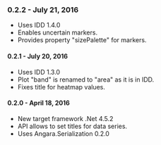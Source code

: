 ### 0.2.2 - July 21, 2016

* Uses IDD 1.4.0
* Enables uncertain markers.
* Provides property "sizePalette" for markers.



#### 0.2.1 - July 20, 2016

* Uses IDD 1.3.0
* Plot "band" is renamed to "area" as it is in IDD.
* Fixes title for heatmap values.

#### 0.2.0 - April 18, 2016

* New target framework .Net 4.5.2
* API allows to set titles for data series.
* Uses Angara.Serialization 0.2.0
